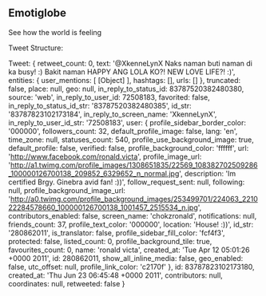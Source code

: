 ## Emotiglobe
See how the world is feeling


Tweet Structure: 


Tweet:  { retweet_count: 0,
  text: '@XkenneLynX Naks naman buti naman di ka busy! :) Bakit naman HAPPY ANG LOLA KO?! NEW LOVE LIFE?! :)',
  entities: { user_mentions: [ [Object] ], hashtags: [], urls: [] },
  truncated: false,
  place: null,
  geo: null,
  in_reply_to_status_id: 83787520382480380,
  source: 'web',
  in_reply_to_user_id: 72508183,
  favorited: false,
  in_reply_to_status_id_str: '83787520382480385',
  id_str: '83787823102173184',
  in_reply_to_screen_name: 'XkenneLynX',
  in_reply_to_user_id_str: '72508183',
  user: 
   { profile_sidebar_border_color: '000000',
     followers_count: 32,
     default_profile_image: false,
     lang: 'en',
     time_zone: null,
     statuses_count: 540,
     profile_use_background_image: true,
     default_profile: false,
     verified: false,
     profile_background_color: 'ffffff',
     url: 'http://www.facebook.com/ronald.victa',
     profile_image_url: 'http://a1.twimg.com/profile_images/1308651835/22569_108382702509286_100000126700138_209852_6329652_n_normal.jpg',
     description: 'Im certified Brgy. Ginebra avid fan! :))',
     follow_request_sent: null,
     following: null,
     profile_background_image_url: 'http://a0.twimg.com/profile_background_images/253499701/224063_221022284578660_100000126700138_1001457_2515534_n.jpg',
     contributors_enabled: false,
     screen_name: 'chokzronald',
     notifications: null,
     friends_count: 37,
     profile_text_color: '000000',
     location: 'House! :))',
     id_str: '280862011',
     is_translator: false,
     profile_sidebar_fill_color: 'fcf4f3',
     protected: false,
     listed_count: 0,
     profile_background_tile: true,
     favourites_count: 0,
     name: 'ronald victa',
     created_at: 'Tue Apr 12 05:01:26 +0000 2011',
     id: 280862011,
     show_all_inline_media: false,
     geo_enabled: false,
     utc_offset: null,
     profile_link_color: 'c2170f' },
  id: 83787823102173180,
  created_at: 'Thu Jun 23 06:45:48 +0000 2011',
  contributors: null,
  coordinates: null,
  retweeted: false }




